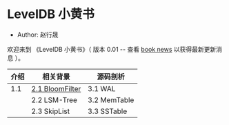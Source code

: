 # LevelDB 小黄书
-  Author: 赵行晟

欢迎来到 《LevelDB 小黄书》（ 版本 0.01 -- 查看 [book news](./booknews.md) 以获得最新更新消息 ）。



| 介绍 | 相关背景 | 源码剖析 |
| --- | ---- | ----- |
|1.1| [2.1 BloomFilter](./contents/bloomfilter.pdf) |  3.1 WAL|
|| 2.2 LSM-Tree | 3.2 MemTable
|| 2.3 SkipList | 3.3 SSTable
